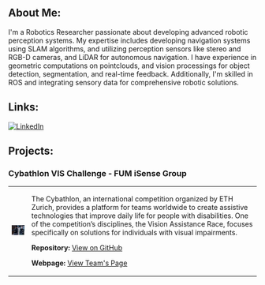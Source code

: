 ## About Me:

I'm a Robotics Researcher passionate about developing advanced robotic perception systems. My expertise includes developing navigation systems using SLAM algorithms, and utilizing perception sensors like stereo and RGB-D cameras, and LiDAR for autonomous navigation. I have experience in geometric computations on pointclouds, and vision processings for object detection, segmentation, and real-time feedback. Additionally, I'm skilled in ROS and integrating sensory data for comprehensive robotic solutions.

## Links:

[![LinkedIn](https://img.icons8.com/fluent/48/000000/linkedin.png)](https://www.linkedin.com/in/mohammadreza-remezani/)

## Projects:

### Cybathlon VIS Challenge - FUM iSense Group

<table> <tr> <td> <img src="https://github.com/FUM-Isense/.github/raw/main/profile/media/pilots.png?raw=true" alt="Project Image" style="width:150px;"> </td> <td> <p>The Cybathlon, an international competition organized by ETH Zurich, provides a platform for teams worldwide to create assistive technologies that improve daily life for people with disabilities. One of the competition’s disciplines, the Vision Assistance Race, focuses specifically on solutions for individuals with visual impairments.</p> <p><strong>Repository:</strong> <a href="https://github.com/FUM-Isense" target="_blank">View on GitHub</a></p> <p><strong>Webpage:</strong> <a href="https://cybathlon.ethz.ch/en/teams/i-sense" target="_blank">View Team's Page</a></p> </td> </tr> </table>
